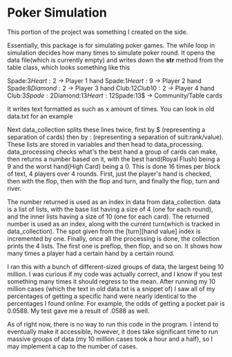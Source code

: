 # Poker Simulation

This portion of the project was something I created on the side.

Essentially, this package is for simulating poker games. The while loop in simulation decides how many times
to simulate poker round. It opens the data file(which is currently empty) and writes down the __str__ method
from the table class, which looks something like this

Spade:3$Heart:2$  -> Player 1 hand
Spade:1$Heart:9$ -> Player 2 hand
Spade:8$Diamond:2$ -> Player 3 hand
Club:12$Club 10:2$ -> Player 4 hand
Club:3$Spade:2$Diamond:13$Heart:12$Spade:13$ -> Community/Table cards

It writes text formatted as such as x amount of times. You can look in old data.txt for an example

Next data_collection splits these lines twice, first by $ (representing a separation of cards) then by : (representing a
separation of suit:rank/value). These lists are stored in variables and then head to data_processing. data_processing
checks what's the best hand a group of cards can make, then returns a number based on it, with the best hand(Royal Flush)
being a 9 and the worst hand(High Card) being a 0. This is done 16 times per block of text, 4 players over 4 rounds. First,
just the player's hand is checked, then with the flop, then with the flop and turn, and finally the flop, turn and
river. 

The number returned is used as an index in data from data_collection. data is a list of lists, with the base list
having a size of 4 (one for each round), and the inner lists having a size of 10 (one for each card). The returned number
is used as an index, along with the current turn(which is tracked in data_collection). The spot given from the
[turn][hand value] index is incremented by one. Finally, once all the processing is done, the collection prints the 4
lists. The first one is preflop, then flop, and so on. It shows how many times a player had a certain hand by a certain 
round.

I ran this with a bunch of different-sized groups of data, the largest being 10 million. I was curious if my code was 
actually correct, and I know if you test something many times it should regress to the mean. After running my 10 million
cases (which the text in old data.txt is a snippet of) I saw all of my percentages of getting a specific hand
were nearly identical to the percentages I found online. For example, the odds of getting a pocket pair is 0.0588. My 
test gave me a result of .0588 as well. 

As of right now, there is no way to run this code in the program. I intend to eventually make it accessible, however, it does
take significant time to run massive groups of data (my 10 million cases took a hour and a half), so I may implement a cap
to the number of cases. 
